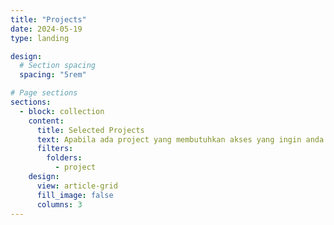 ```yaml
---
title: "Projects"
date: 2024-05-19
type: landing

design:
  # Section spacing
  spacing: "5rem"

# Page sections
sections:
  - block: collection
    content:
      title: Selected Projects
      text: Apabila ada project yang membutuhkan akses yang ingin anda lihat,anda dapat menghubungi saya:)
      filters:
        folders:
          - project
    design:
      view: article-grid
      fill_image: false
      columns: 3
---
```

